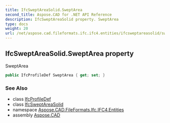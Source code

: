 ```yaml
---
title: IfcSweptAreaSolid.SweptArea
second_title: Aspose.CAD for .NET API Reference
description: IfcSweptAreaSolid property. SweptArea
type: docs
weight: 20
url: /net/aspose.cad.fileformats.ifc.ifc4.entities/ifcsweptareasolid/sweptarea/
---
```

## IfcSweptAreaSolid.SweptArea property

SweptArea

```csharp
public IfcProfileDef SweptArea { get; set; }
```

### See Also

* class [IfcProfileDef](../../ifcprofiledef/)
* class [IfcSweptAreaSolid](../)
* namespace [Aspose.CAD.FileFormats.Ifc.IFC4.Entities](../../ifcsweptareasolid/)
* assembly [Aspose.CAD](../../../)


